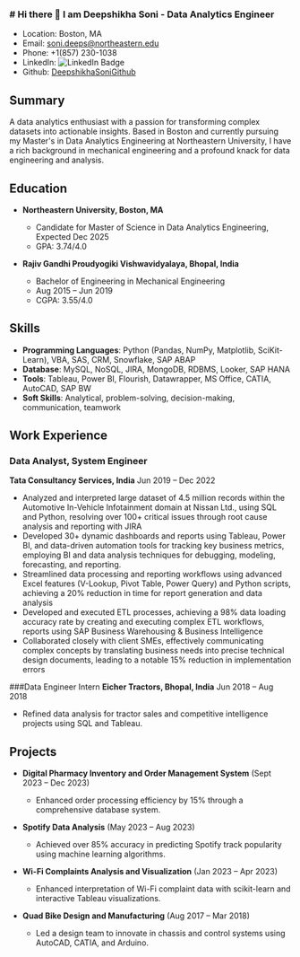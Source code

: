 ### # Hi there 👋 I am Deepshikha Soni - Data Analytics Engineer

- Location: Boston, MA
- Email: [soni.deeps@northeastern.edu](mailto:soni.deeps@northeastern.edu)
- Phone: +1(857) 230-1038
- LinkedIn: ![LinkedIn Badge](https://img.shields.io/badge/-Deepshikha%20Soni-blue?style=flat-square&logo=Linkedin&logoColor=white&link=https://www.linkedin.com/in/deepshikhasoni-2511)
- Github: [DeepshikhaSoniGithub](https://github.com/DeepshikhaSoni25)


## Summary
A data analytics enthusiast with a passion for transforming complex datasets into actionable insights. Based in Boston and currently pursuing my Master's in Data Analytics Engineering at Northeastern University, I have a rich background in mechanical engineering and a profound knack for data engineering and analysis.

## Education

- **Northeastern University, Boston, MA**
  - Candidate for Master of Science in Data Analytics Engineering, Expected Dec 2025
  - GPA: 3.74/4.0

- **Rajiv Gandhi Proudyogiki Vishwavidyalaya, Bhopal, India**
  - Bachelor of Engineering in Mechanical Engineering
  - Aug 2015 – Jun 2019
  - CGPA: 3.55/4.0

## Skills

- **Programming Languages**: Python (Pandas, NumPy, Matplotlib, SciKit-Learn), VBA, SAS, CRM, Snowflake, SAP ABAP
- **Database**: MySQL, NoSQL, JIRA, MongoDB, RDBMS, Looker, SAP HANA
- **Tools**: Tableau, Power BI, Flourish, Datawrapper, MS Office, CATIA, AutoCAD, SAP BW
- **Soft Skills**: Analytical, problem-solving, decision-making, communication, teamwork

## Work Experience

### Data Analyst, System Engineer
**Tata Consultancy Services, India**
Jun 2019 – Dec 2022
  
-	Analyzed and interpreted large dataset of 4.5 million records within the Automotive In-Vehicle Infotainment domain at Nissan Ltd., using SQL and Python, resolving over 100+ critical        issues through root cause analysis and reporting with JIRA
-	Developed 30+ dynamic dashboards and reports using Tableau, Power BI, and data-driven automation tools for tracking key business metrics, employing BI and data analysis techniques for      debugging, modeling, forecasting, and reporting.
-	Streamlined data processing and reporting workflows using advanced Excel features (V-Lookup, Pivot Table, Power Query) and Python scripts, achieving a 20% reduction in time for report      generation and data analysis
-	Developed and executed ETL processes, achieving a 98% data loading accuracy rate by creating and executing complex ETL workflows, reports using SAP Business Warehousing & Business          Intelligence
-	⁠Collaborated closely with client SMEs, effectively communicating complex concepts by translating business needs into precise technical design documents, leading to a notable 15%            reduction in implementation errors


###Data Engineer Intern
**Eicher Tractors, Bhopal, India** 
Jun 2018 – Aug 2018
  
  - Refined data analysis for tractor sales and competitive intelligence projects using SQL and Tableau.

## Projects

- **Digital Pharmacy Inventory and Order Management System** (Sept 2023 – Dec 2023)
  - Enhanced order processing efficiency by 15% through a comprehensive database system.

- **Spotify Data Analysis** (May 2023 – Aug 2023)
  - Achieved over 85% accuracy in predicting Spotify track popularity using machine learning algorithms.

- **Wi-Fi Complaints Analysis and Visualization** (Jan 2023 – Apr 2023)
  - Enhanced interpretation of Wi-Fi complaint data with scikit-learn and interactive Tableau visualizations.

- **Quad Bike Design and Manufacturing** (Aug 2017 – Mar 2018)
  - Led a design team to innovate in chassis and control systems using AutoCAD, CATIA, and Arduino.


